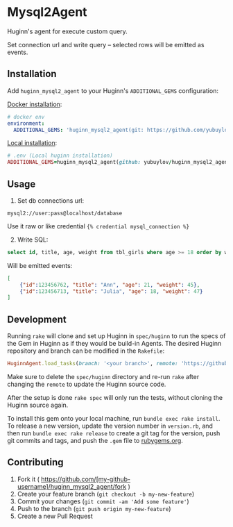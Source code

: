 # Mysql2Agent

Huginn's agent for execute custom query.

Set connection url and write query – selected rows will be emitted as events.

## Installation

Add `huginn_mysql2_agent` to your Huginn's `ADDITIONAL_GEMS` configuration:

[Docker installation](https://github.com/cantino/huginn/tree/master/docker):
```yaml
# docker env
environment:
  ADDITIONAL_GEMS: 'huginn_mysql2_agent(git: https://github.com/yubuylov/huginn_mysql2_agent.git)'
```

[Local installation](https://github.com/cantino/huginn#local-installation):
```ruby 
# .env (Local huginn installation)
ADDITIONAL_GEMS=huginn_mysql2_agent(github: yubuylov/huginn_mysql2_agent)
```

## Usage

1) Set db connections url: 
```
mysql2://user:pass@localhost/database
```

Use it raw or like credential `{% credential mysql_connection %}` 

2) Write SQL:
```sql
select id, title, age, weight from tbl_girls where age >= 18 order by weight, age limit 2
```
Will be emitted events:
```json
[
    {"id":123456762, "title": "Ann", "age": 21, "weight": 45},
    {"id":123456713, "title": "Julia", "age": 18, "weight": 47}
]
```

## Development

Running `rake` will clone and set up Huginn in `spec/huginn` to run the specs of the Gem in Huginn as if they would be build-in Agents. The desired Huginn repository and branch can be modified in the `Rakefile`:

```ruby
HuginnAgent.load_tasks(branch: '<your branch>', remote: 'https://github.com/<github user>/huginn.git')
```

Make sure to delete the `spec/huginn` directory and re-run `rake` after changing the `remote` to update the Huginn source code.

After the setup is done `rake spec` will only run the tests, without cloning the Huginn source again.

To install this gem onto your local machine, run `bundle exec rake install`. To release a new version, update the version number in `version.rb`, and then run `bundle exec rake release` to create a git tag for the version, push git commits and tags, and push the `.gem` file to [rubygems.org](https://rubygems.org).

## Contributing

1. Fork it ( https://github.com/[my-github-username]/huginn_mysql2_agent/fork )
2. Create your feature branch (`git checkout -b my-new-feature`)
3. Commit your changes (`git commit -am 'Add some feature'`)
4. Push to the branch (`git push origin my-new-feature`)
5. Create a new Pull Request
